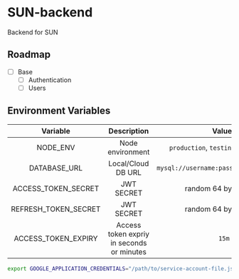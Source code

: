 # SUN-backend

Backend for SUN

## Roadmap

-   [ ] Base
    -   [ ] Authentication
    -   [ ] Users

## Environment Variables

|       Variable       |                Description                |                 Values                  |
| :------------------: | :---------------------------------------: | :-------------------------------------: |
|       NODE_ENV       |             Node environment              | `production`, `testing`, `development`  |
|     DATABASE_URL     |            Local/Cloud DB URL             | `mysql://username:password@host/dbname` |
| ACCESS_TOKEN_SECRET  |                JWT SECRET                 |         random 64 bytes string          |
| REFRESH_TOKEN_SECRET |                JWT SECRET                 |         random 64 bytes string          |
| ACCESS_TOKEN_EXPIRY  | Access token expriy in seconds or minutes |                  `15m`                  |

```sh
export GOOGLE_APPLICATION_CREDENTIALS="/path/to/service-account-file.json"
```
